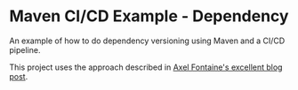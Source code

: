 # Maven CI/CD Example - Dependency
An example of how to do dependency versioning using Maven and a CI/CD pipeline.

This project uses the approach described in [Axel Fontaine's excellent blog post](ihttps://axelfontaine.com/blog/dead-burried.html).

